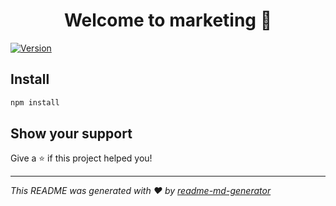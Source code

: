 <h1 align="center">Welcome to marketing 👋</h1>
<p>
  <a href="https://www.npmjs.com/package/marketing">
    <img alt="Version" src="https://img.shields.io/npm/v/marketing.svg">
  </a>
</p>

## Install

```sh
npm install
```

## Show your support

Give a ⭐️ if this project helped you!

***
_This README was generated with ❤️ by [readme-md-generator](https://github.com/kefranabg/readme-md-generator)_